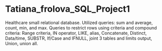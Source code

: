 # Tatiana_frolova_SQL_Project1
Healthcare small relational database.
Utilized queries: sum and average, count, min, and max. Queries to restrict rows using criteria and compound criteria: Range criteria, IN operator, LIKE, alias, Concatenate, Distinct, Data/time, SUBSTR, If/Case and IFNULL, joint 3 tables and limits output, Union, union all.
